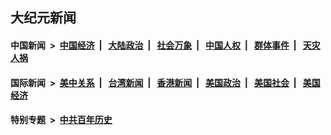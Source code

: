 ## 大纪元新闻

#### 中国新闻 &nbsp;>&nbsp; [中国经济](indexes/ncid283/README.md?08101645) &nbsp;| &nbsp; [大陆政治](indexes/ncid277/README.md?08101645) &nbsp;| &nbsp; [社会万象](indexes/ncid282/README.md?08101645) &nbsp;| &nbsp; [中国人权](indexes/ncid278/README.md?08101645) &nbsp;| &nbsp; [群体事件](indexes/ncid279/README.md?08101645) &nbsp;| &nbsp; [天灾人祸](indexes/ncid280/README.md?08101645)

#### 国际新闻 &nbsp;>&nbsp; [美中关系](indexes/nf1412576/README.md?08101645) &nbsp;| &nbsp; [台湾新闻](indexes/ncid1349361/README.md?08101645) &nbsp;| &nbsp; [香港新闻](indexes/ncid1349362/README.md?08101645) &nbsp;| &nbsp; [美国政治](indexes/ncid1078159/README.md?08101645) &nbsp;| &nbsp; [美国社会](indexes/ncid1078160/README.md?08101645) &nbsp;| &nbsp; [美国经济](indexes/ncid1078158/README.md?08101645)

#### 特别专题 &nbsp;>&nbsp; [中共百年历史](https://github.com/epoch-news/epoch-special/blob/master/README.md?08101645)  
